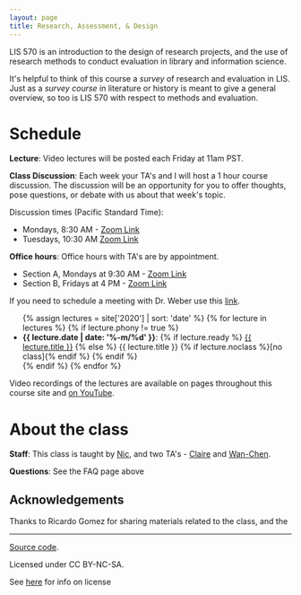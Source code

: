 ```yaml
---
layout: page
title: Research, Assessment, & Design  
---
```


LIS 570 is an introduction to the design of research projects, and the use of research methods to conduct evaluation in library and information science.

It's helpful to think of this course a *survey* of research and evaluation in LIS. Just as a *survey course* in literature or history is meant to give a general overview, so too is LIS 570 with respect to methods and evaluation. 

# Schedule

**Lecture**: Video lectures will be posted each Friday at 11am PST.

**Class Discussion**:
Each week your TA's and I will host a 1 hour course discussion. The discussion will be an opportunity for you to offer thoughts, pose questions, or debate with us about that week's topic.

Discussion times (Pacific Standard Time):

- Mondays, 8:30 AM - [Zoom Link]( https://washington.zoom.us/j/94982906196)
- Tuesdays, 10:30 AM  [Zoom Link](https://washington.zoom.us/j/94422099280)

**Office hours**: Office hours with TA's are by appointment.

- Section A, Mondays at 9:30 AM - [Zoom Link]() 
- Section B, Fridays at 4 PM  - [Zoom Link](https://washington.zoom.us/j/94989269902?pwd=THJveEpJNmp6b1NmRDlwMmZVOW11Zz09) 

If you need to schedule a meeting with Dr. Weber use this [link](https://calendly.com/nmweber/15min).

<ul>
{% assign lectures = site['2020'] | sort: 'date' %}
{% for lecture in lectures %}
    {% if lecture.phony != true %}
        <li>
        <strong>{{ lecture.date | date: '%-m/%d' }}</strong>:
        {% if lecture.ready %}
            <a href="{{ lecture.url }}">{{ lecture.title }}</a>
        {% else %}
            {{ lecture.title }} {% if lecture.noclass %}[no class]{% endif %}
        {% endif %}
        </li>
    {% endif %}
{% endfor %}
</ul>

Video recordings of the lectures are available on pages throughout this course site and [on YouTube](https://www.youtube.com/playlist?list=PLbfZ2tKmriI7wsTY0fusl6OCrJsdhXSsr).

# About the class

**Staff**: This class is taught by [Nic](nicweber.info), and two TA's - [Claire]() and [Wan-Chen]().

**Questions**: See the FAQ page above


## Acknowledgements

Thanks to Ricardo Gomez for sharing materials related to the class, and the

---

<div class="small center">
<p><a href="https://github.com/nniiicc/LIS-570-Au2020">Source code</a>.</p>
<p>Licensed under CC BY-NC-SA.</p>
<p>See <a href="/license/">here</a> for info on license</p>
</div>
